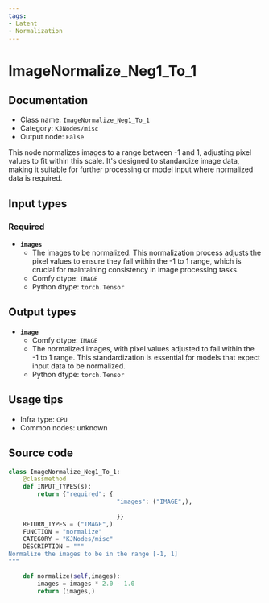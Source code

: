 ```yaml
---
tags:
- Latent
- Normalization
---
```


# ImageNormalize_Neg1_To_1
## Documentation
- Class name: `ImageNormalize_Neg1_To_1`
- Category: `KJNodes/misc`
- Output node: `False`

This node normalizes images to a range between -1 and 1, adjusting pixel values to fit within this scale. It's designed to standardize image data, making it suitable for further processing or model input where normalized data is required.
## Input types
### Required
- **`images`**
    - The images to be normalized. This normalization process adjusts the pixel values to ensure they fall within the -1 to 1 range, which is crucial for maintaining consistency in image processing tasks.
    - Comfy dtype: `IMAGE`
    - Python dtype: `torch.Tensor`
## Output types
- **`image`**
    - Comfy dtype: `IMAGE`
    - The normalized images, with pixel values adjusted to fall within the -1 to 1 range. This standardization is essential for models that expect input data to be normalized.
    - Python dtype: `torch.Tensor`
## Usage tips
- Infra type: `CPU`
- Common nodes: unknown


## Source code
```python
class ImageNormalize_Neg1_To_1:
    @classmethod
    def INPUT_TYPES(s):
        return {"required": { 
                              "images": ("IMAGE",),
    
                              }}
    RETURN_TYPES = ("IMAGE",)
    FUNCTION = "normalize"
    CATEGORY = "KJNodes/misc"
    DESCRIPTION = """
Normalize the images to be in the range [-1, 1]  
"""

    def normalize(self,images):
        images = images * 2.0 - 1.0
        return (images,)    

```
